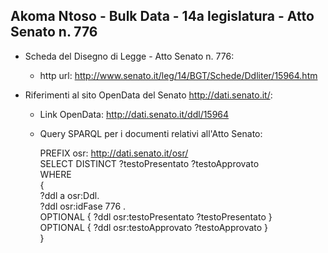 ## Akoma Ntoso - Bulk Data - 14a legislatura - Atto Senato n. 776 ##

* Scheda del Disegno di Legge - Atto Senato n. 776:
	* http url: http://www.senato.it/leg/14/BGT/Schede/Ddliter/15964.htm

* Riferimenti al sito OpenData del Senato http://dati.senato.it/:
	* Link OpenData: http://dati.senato.it/ddl/15964
	* Query SPARQL per i documenti relativi all'Atto Senato:

        PREFIX osr: <http://dati.senato.it/osr/>  
		SELECT DISTINCT ?testoPresentato ?testoApprovato  
		WHERE  
		{  
		    ?ddl a osr:Ddl.  
		    ?ddl osr:idFase 776 .  
		    OPTIONAL { ?ddl osr:testoPresentato ?testoPresentato }  
		    OPTIONAL { ?ddl osr:testoApprovato ?testoApprovato }  
		}
		